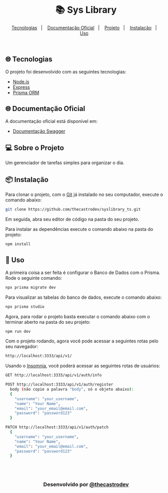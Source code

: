<h1 align="center">
  📚 Sys Library
</h1>

<p align="center">
  <a href="#-tecnologias">Tecnologias</a>&nbsp;&nbsp;&nbsp;|&nbsp;&nbsp;&nbsp;
  <a href="#-documentacao">Documentação Oficial</a>&nbsp;&nbsp;&nbsp;|&nbsp;&nbsp;&nbsp;
  <a href="#-sobre-o-projeto">Projeto</a>&nbsp;&nbsp;&nbsp;|&nbsp;&nbsp;&nbsp;
  <a href="#-instalação">Instalação</a>&nbsp;&nbsp;&nbsp;|&nbsp;&nbsp;&nbsp;
  <a href="#-uso">Uso</a>&nbsp;&nbsp;&nbsp;
</p>

<br>

## 🌐 Tecnologias

O projeto foi desenvolvido com as seguintes tecnologias:

- [Node.js](https://nodejs.org/pt-br/)
- [Express](https://expressjs.com/pt-br/)
- [Prisma ORM](https://www.prisma.io/)

## 🌐 Documentação Oficial

A documentação oficial está disponível em:

- [Documentação Swagger](https://syslibrary-ts.onrender.com/docs/)

## 💻 Sobre o Projeto

Um gerenciador de tarefas simples para organizar o dia.

## 📦 Instalação

Para clonar o projeto, com o [Git](https://git-scm.com/) já instalado no seu computador, execute o comando abaixo:

```bash
git clone https://github.com/thecastrodev/syslibrary_ts.git
```

Em seguida, abra seu editor de código na pasta do seu projeto.

Para instalar as dependências execute o comando abaixo na pasta do projeto:

```bash
npm install
```

## 🔨 Uso

A primeira coisa a ser feita é configurar o Banco de Dados com o Prisma. Rode o seguinte comando:
```bash
npx prisma migrate dev
```

Para visualizar as tabelas do banco de dados, execute o comando abaixo:
```bash
npx prisma studio
```

Agora, para rodar o projeto basta executar o comando abaixo com o terminar aberto na pasta do seu projeto:
```bash
npm run dev
```

Com o projeto rodando, agora você pode acessar a seguintes rotas pelo seu navegador:
```bash
http://localhost:3333/api/v1/
```

Usando o [Insomnia](https://insomnia.rest/download), você poderá acessar as seguintes rotas de usuários:
```bash
GET http://localhost:3333/api/v1/auth/info

POST http://localhost:3333/api/v1/auth/register
  body (não copie a palavra "body", só o objeto abaixo):
  {
    "username": "your_username",
    "name": "Your Name",
    "email": "your_email@email.com",
    "password": "password123"
  }

PATCH http://localhost:3333/api/v1/auth/patch
  {
    "username": "your_username",
    "name": "Your Name",
    "email": "your_email@email.com",
    "password": "password123"
  }
```

<br/>
<br/>
<h3 align="center">
Desenvolvido por <a href="https://www.eduardocastro.dev/" target="_blank">@thecastrodev</a>
<br/>
<br/>
</h3>